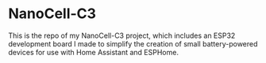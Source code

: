 # NanoCell-C3
This is the repo of my NanoCell-C3 project, which includes an ESP32 development board I made to simplify the creation of small battery-powered devices for use with Home Assistant and ESPHome.
